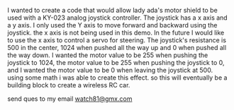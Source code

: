 I wanted to create a code that would allow lady ada's motor shield to be used with a KY-023 analog joystick controller. 
The joystick has a x axis and a y axis. I only used the Y axis to move forward and backward using the joystick. 
the x axis is not being used in this demo. In the future I would like to use the x axis to control a servo for steering. 
The joystick's resistance is 500 in the center, 1024 when pushed all the way up and 0 when pushed all the way down.
I wanted the motor value to be 255 when pushing the joystick to 1024, the motor value to be 255 when pushing the joystick to 0, and I wanted the motor value to be 0 when leaving the joystick at 500.   
using some math i was able to create this effect. 
so this will eventually be a building block to create a wireless RC car. 

send ques to my email
watch81@gmx.com
